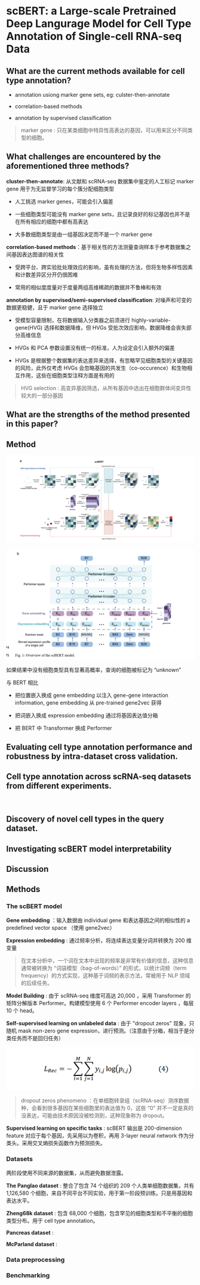 # scBERT: a Large-scale Pretrained Deep Langurage Model for Cell Type Annotation of Single-cell RNA-seq Data

## What are the current methods available for cell type annotation?

- annotation usiong marker gene sets, eg: culster-then-annotate

- correlation-based methods

- annotation by supervised classification

> marker gene : 只在某类细胞中特异性高表达的基因，可以用来区分不同类型的细胞。
> 

## What challenges are encountered by the aforementioned three methods?

**cluster-then-annotate**: 从文献和 scRNA-seq 数据集中鉴定的人工标记 marker gene 用于为无监督学习的每个簇分配细胞类型

- 人工挑选 marker genes，可能会引入偏差

- 一些细胞类型可能没有 marker gene sets，且记录良好的标记基因也并不是在所有相应的细胞中都有高表达

- 大多数细胞类型是由一组基因决定而不是一个 marker gene

**correlation-based methods**：基于相关性的方法测量查询样本于参考数据集之间基因表达图谱的相关性

- 受跨平台、跨实验批处理效应的影响，虽有处理的方法，但将生物多样性因素和计数差异区分开仍很困难

- 常用的相似度度量对于度量两组高维稀疏的数据并不鲁棒和有效

**annotation by supervised/semi-supervised classification**: 对噪声和可变的数据更稳健，且于 marker gene 选择独立

- 受模型容量限制，在将数据输入分类器之前须进行 highly-variable-gene(HVG) 选择和数据降维，但 HVGs 受批次效应影响，数据降维会丧失部分高维信息

- HVGs 和 PCA 参数设置没有统一的标准，人为设定会引入额外的偏差

- HVGs 是根据整个数据集的表达差异来选择，有忽略罕见细胞类型的关键基因的风险，此外仅考虑 HVGs 会忽略基因的共发生（co-occurence）和生物相互作用，这些在细胞类型注释方面是有用的

> HVG selection : 高变异基因筛选，从所有基因中选出在细胞群体间变异性较大的一部分基因

##  What are the strengths of the method presented in this paper?



## Method

![overview_scbert_1](./pictures/overview_scbert_1.png)

![overview_scbert_2](./pictures/overview_scbert_2.png)

如果结果中没有细胞类型具有显著高概率，查询的细胞被标记为 “unknown”

与 BERT 相比

- 把位置嵌入换成 gene embedding 以注入 gene-gene interaction information, gene embedding 从 pre-trained gene2vec 获得

- 把词嵌入换成 expression embedding 通过将基因表达值分箱

- 把 BERT 中 Transformer 换成 Performer 

## Evaluating cell type annotation performance and robustness by intra-dataset cross validation.


## Cell type annotation across scRNA-seq datasets from different experiments.

![]()

## Discovery of novel cell types in the query dataset.


## Investigating scBERT model interpretability



## Discussion

## Methods

### The scBERT model

**Gene embedding** ：输入数据由 individual gene 和表达基因之间的相似性的 a predefined vector space （使用 gene2vec）

**Expression embedding** :  通过频率分析，将连续表达变量分词并转换为 200 维变量
> 在文本分析中，一个词在文本中出现的频率是非常有价值的信息，这种信息通常被转换为 “词袋模型（bag-of-words）” 的形式，以统计词频（term frequency）的方式实现，这种基于词频的表示方法，常被用于 NLP 领域的后续任务。

**Model Building** : 由于 scRNA-seq 维度可高达 20,000 ，采用 Transformer 的矩阵分解版本 Performer。构建模型使用 6 个 Performer encoder layers ，每层 10 个 head。

**Self-supervised learning on unlabeled data** : 由于 "dropout zeros" 现象，只随机 mask non-zero gene expression，进行预测。（注意由于分箱，相当于是分类任务而不是回归任务）

![scBERT_loss_function](./pictures/scBERT_loss_function.png)

> dropout zeros phenomeno ：在单细胞转录组（scRNA-seq）测序数据种，会看到很多基因在某些细胞里的表达值为 0，这些 “0” 并不一定是真的没表达，可能由技术原因没被检测到，这种现象称为 dropout。

**Supervised learning on specific tasks** : scBERT 输出是 200-dimension feature 对应于每个基因，先采用以为卷积，再用 3-layer neural network 作为分类头。采用交叉熵损失函数作为预测损失。

### Datasets

两阶段使用不同来源的数据集，从而避免数据泄露。

**The Panglao dataset** : 整合了包含 74 个组织的 209 个人类单细胞数据集，共有 1,126,580 个细胞，来自不同平台不同实验，用于第一阶段预训练。只是用基因和表达水平。

**Zheng68k dataset** : 包含 68,000 个细胞，包含罕见的细胞类型和不平衡的细胞类型分布。用于 cell type annotation。

**Pancreas dataset** : 

**McParland dataset** : 

### Data preprocessing



### Benchmarking


 













